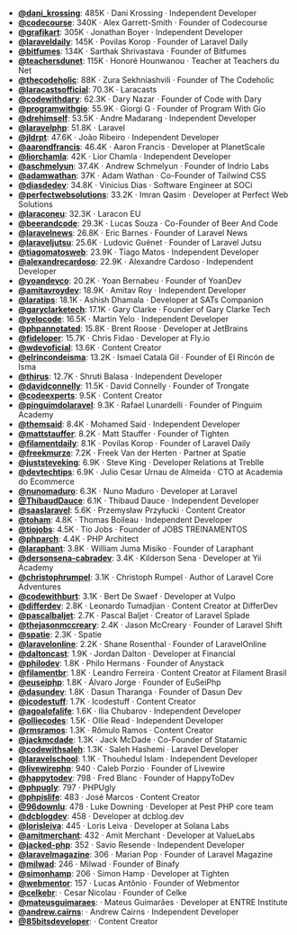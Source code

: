 - **[@dani_krossing](https://www.youtube.com/@dani_krossing)**: 485K ‧ Dani Krossing ‧ Independent Developer
- **[@codecourse](https://www.youtube.com/@codecourse)**: 340K ‧ Alex Garrett-Smith ‧ Founder of Codecourse
- **[@grafikart](https://www.youtube.com/@grafikart)**: 305K ‧ Jonathan Boyer ‧ Independent Developer
- **[@laraveldaily](https://www.youtube.com/@laraveldaily)**: 145K ‧ Povilas Korop ‧ Founder of Laravel Daily
- **[@bitfumes](https://www.youtube.com/@bitfumes)**: 134K ‧ Sarthak Shrivastava ‧ Founder of Bitfumes
- **[@teachersdunet](https://www.youtube.com/@teachersdunet)**: 115K ‧ Honoré Hounwanou ‧ Teacher at Teachers du Net
- **[@thecodeholic](https://www.youtube.com/@thecodeholic)**: 88K ‧ Zura Sekhniashvili ‧ Founder of The Codeholic
- **[@laracastsofficial](https://www.youtube.com/@laracastsofficial)**: 70.3K ‧ Laracasts
- **[@codewithdary](https://www.youtube.com/@codewithdary)**: 62.3K ‧ Dary Nazar ‧ Founder of Code with Dary
- **[@programwithgio](https://www.youtube.com/@programwithgio)**: 55.9K ‧ Giorgi G ‧ Founder of Program With Gio
- **[@drehimself](https://www.youtube.com/@drehimself)**: 53.5K ‧ Andre Madarang ‧ Independent Developer
- **[@laravelphp](https://www.youtube.com/@laravelphp)**: 51.8K ‧ Laravel
- **[@jldrpt](https://www.youtube.com/@jldrpt)**: 47.6K ‧ João Ribeiro ‧ Independent Developer
- **[@aarondfrancis](https://www.youtube.com/@aarondfrancis)**: 46.4K ‧ Aaron Francis ‧ Developer at PlanetScale
- **[@liorchamla](https://www.youtube.com/@liorchamla)**: 42K ‧ Lior Chamla ‧ Independent Developer
- **[@aschmelyun](https://www.youtube.com/@aschmelyun)**: 37.4K ‧ Andrew Schmelyun ‧ Founder of Indrio Labs
- **[@adamwathan](https://www.youtube.com/@adamwathan)**: 37K ‧ Adam Wathan ‧ Co-Founder of Tailwind CSS
- **[@diasdedev](https://www.youtube.com/@diasdedev)**: 34.8K ‧ Vinicius Dias ‧ Software Engineer at SOCi
- **[@perfectwebsolutions](https://www.youtube.com/@perfectwebsolutions)**: 33.2K ‧ Imran Qasim ‧ Developer at Perfect Web Solutions
- **[@laraconeu](https://www.youtube.com/@laraconeu)**: 32.3K ‧ Laracon EU
- **[@beerandcode](https://www.youtube.com/@beerandcode)**: 29.3K ‧ Lucas Souza ‧ Co-Founder of Beer And Code
- **[@laravelnews](https://www.youtube.com/@laravelnews)**: 26.8K ‧ Eric Barnes ‧ Founder of Laravel News
- **[@laraveljutsu](https://www.youtube.com/@laraveljutsu)**: 25.6K ‧ Ludovic Guénet ‧ Founder of Laravel Jutsu
- **[@tiagomatosweb](https://www.youtube.com/@tiagomatosweb)**: 23.9K ‧ Tiago Matos ‧ Independent Developer
- **[@alexandrecardoso](https://www.youtube.com/@alexandrecardoso)**: 22.9K ‧ Alexandre Cardoso ‧ Independent Developer
- **[@yoandevco](https://www.youtube.com/@yoandevco)**: 20.2K ‧ Yoan Bernabeu ‧ Founder of YoanDev
- **[@amitavroydev](https://www.youtube.com/@amitavroydev)**: 18.9K ‧ Amitav Roy ‧ Independent Developer
- **[@laratips](https://www.youtube.com/@laratips)**: 18.1K ‧ Ashish Dhamala ‧ Developer at SATs Companion
- **[@garyclarketech](https://www.youtube.com/@garyclarketech)**: 17.1K ‧ Gary Clarke ‧ Founder of Gary Clarke Tech
- **[@yelocode](https://www.youtube.com/@yelocode)**: 16.5K ‧ Martin Yelo ‧ Independent Developer
- **[@phpannotated](https://www.youtube.com/@phpannotated)**: 15.8K ‧ Brent Roose ‧ Developer at JetBrains
- **[@fideloper](https://www.youtube.com/@fideloper)**: 15.7K ‧ Chris Fidao ‧ Developer at Fly.io
- **[@wdevoficial](https://www.youtube.com/@wdevoficial)**: 13.6K ‧ Content Creator
- **[@elrincondeisma](https://www.youtube.com/@elrincondeisma)**: 13.2K ‧ Ismael Catalá Gil ‧ Founder of El Rincón de Isma
- **[@thirus](https://www.youtube.com/@thirus)**: 12.7K ‧ Shruti Balasa ‧ Independent Developer
- **[@davidconnelly](https://www.youtube.com/@davidconnelly)**: 11.5K ‧ David Connelly ‧ Founder of Trongate
- **[@codeexperts](https://www.youtube.com/@codeexperts)**: 9.5K ‧ Content Creator
- **[@pinguimdolaravel](https://www.youtube.com/@pinguimdolaravel)**: 9.3K ‧ Rafael Lunardelli ‧ Founder of Pinguim Academy
- **[@themsaid](https://www.youtube.com/@themsaid)**: 8.4K ‧ Mohamed Said ‧ Independent Developer
- **[@mattstauffer](https://www.youtube.com/@mattstauffer)**: 8.2K ‧ Matt Stauffer ‧ Founder of Tighten
- **[@filamentdaily](https://www.youtube.com/@filamentdaily)**: 8.1K ‧ Povilas Korop ‧ Founder of Laravel Daily
- **[@freekmurze](https://www.youtube.com/@freekmurze)**: 7.2K ‧ Freek Van der Herten ‧ Partner at Spatie
- **[@juststeveking](https://www.youtube.com/@juststeveking)**: 6.9K ‧ Steve King ‧ Developer Relations at Treblle
- **[@devtechtips](https://www.youtube.com/@devtechtips)**: 6.9K ‧ Julio Cesar Urnau de Almeida ‧ CTO at Academia do Ecommerce
- **[@nunomaduro](https://www.youtube.com/@nunomaduro)**: 6.3K ‧ Nuno Maduro ‧ Developer at Laravel
- **[@ThibaudDauce](https://www.youtube.com/@ThibaudDauce)**: 6.1K ‧ Thibaud Dauce ‧ Independent Developer
- **[@saaslaravel](https://www.youtube.com/@saaslaravel)**: 5.6K ‧ Przemysław Przyłucki ‧ Content Creator
- **[@toham](https://www.youtube.com/@toham)**: 4.8K ‧ Thomas Boileau ‧ Independent Developer
- **[@tiojobs](https://www.youtube.com/@tiojobs)**: 4.5K ‧ Tio Jobs ‧ Founder of JOBS TREINAMENTOS
- **[@phparch](https://www.youtube.com/@phparch)**: 4.4K ‧ PHP Architect
- **[@laraphant](https://www.youtube.com/@laraphant)**: 3.8K ‧ William Juma Misiko ‧ Founder of Laraphant
- **[@dersonsena-cabradev](https://www.youtube.com/@dersonsena-cabradev)**: 3.4K ‧ Kilderson Sena ‧ Developer at Yii Academy
- **[@christophrumpel](https://www.youtube.com/@christophrumpel)**: 3.1K ‧ Christoph Rumpel ‧ Author of Laravel Core Adventures
- **[@codewithburt](https://www.youtube.com/@codewithburt)**: 3.1K ‧ Bert De Swaef ‧ Developer at Vulpo
- **[@differdev](https://www.youtube.com/@differdev)**: 2.8K ‧ Leonardo Tumadjian ‧ Content Creator at DifferDev
- **[@pascalbaljet](https://www.youtube.com/@pascalbaljet)**: 2.7K ‧ Pascal Baljet ‧ Creator of Laravel Splade
- **[@thejasonmccreary](https://www.youtube.com/@thejasonmccreary)**: 2.4K ‧ Jason McCreary ‧ Founder of Laravel Shift
- **[@spatie](https://www.youtube.com/@spatie)**: 2.3K ‧ Spatie
- **[@laravelonline](https://www.youtube.com/@laravelonline)**: 2.2K ‧ Shane Rosenthal ‧ Founder of LaravelOnline
- **[@daltoncast](https://www.youtube.com/@daltoncast)**: 1.9K ‧ Jordan Dalton ‧ Developer at Financial
- **[@philodev](https://www.youtube.com/@philodev)**: 1.8K ‧ Philo Hermans ‧ Founder of Anystack
- **[@filamentbr](https://www.youtube.com/@filamentbr)**: 1.8K ‧ Leandro Ferreira ‧ Content Creator at Filament Brasil
- **[@euseiphp](https://www.youtube.com/@euseiphp)**: 1.8K ‧ Álvaro Jorge ‧ Founder of EuSeiPhp
- **[@dasundev](https://www.youtube.com/@dasundev)**: 1.8K ‧ Dasun Tharanga ‧ Founder of Dasun Dev
- **[@icodestuff](https://www.youtube.com/@icodestuff)**: 1.7K ‧ Icodestuff ‧ Content Creator
- **[@agoalofalife](https://www.youtube.com/@agoalofalife)**: 1.6K ‧ Ilia Chubarov ‧ Independent Developer
- **[@olliecodes](https://www.youtube.com/@olliecodes)**: 1.5K ‧ Ollie Read ‧ Independent Developer
- **[@rmsramos](https://www.youtube.com/@rmsramos)**: 1.3K ‧ Rômulo Ramos ‧ Content Creator
- **[@jackmcdade](https://www.youtube.com/@jackmcdade)**: 1.3K ‧ Jack McDade ‧ Co-Founder of Statamic
- **[@codewithsaleh](https://www.youtube.com/@codewithsaleh)**: 1.3K ‧ Saleh Hashemi ‧ Laravel Developer
- **[@laravelschool](https://www.youtube.com/@laravelschool)**: 1.1K ‧ Thouhedul Islam ‧ Independent Developer
- **[@livewirephp](https://www.youtube.com/@livewirephp)**: 940 ‧ Caleb Porzio ‧ Founder of Livewire
- **[@happytodev](https://www.youtube.com/@happytodev)**: 798 ‧ Fred Blanc ‧ Founder of HappyToDev
- **[@phpugly](https://www.youtube.com/@phpugly)**: 797 ‧ PHPUgly
- **[@phpislife](https://www.youtube.com/@phpislife)**: 483 ‧ José Marcos ‧ Content Creator
- **[@96downlu](https://www.youtube.com/@96downlu)**: 478 ‧ Luke Downing ‧ Developer at Pest PHP core team
- **[@dcblogdev](https://www.youtube.com/@dcblogdev)**: 458 ‧ Developer at dcblog.dev
- **[@lorisleiva](https://www.youtube.com/@lorisleiva)**: 445 ‧ Loris Leiva ‧ Developer at Solana Labs
- **[@amitmerchant](https://www.youtube.com/@amitmerchant)**: 432 ‧ Amit Merchant ‧ Developer at ValueLabs
- **[@jacked-php](https://www.youtube.com/@jacked-php)**: 352 ‧ Savio Resende ‧ Independent Developer
- **[@laravelmagazine](https://www.youtube.com/@laravelmagazine)**: 306 ‧ Marian Pop ‧ Founder of Laravel Magazine
- **[@milwad](https://www.youtube.com/@milwad)**: 246 ‧ Milwad ‧ Founder of Binafy
- **[@simonhamp](https://www.youtube.com/@simonhamp)**: 206 ‧ Simon Hamp ‧ Developer at Tighten
- **[@webmentor](https://www.youtube.com/@webmentor)**: 157 ‧ Lucas Antônio ‧ Founder of Webmentor
- **[@celkebr](https://www.youtube.com/@celkebr)**:  ‧ Cesar Nicolau ‧ Founder of Celke
- **[@mateusguimaraes](https://www.youtube.com/@mateusguimaraes)**:  ‧ Mateus Guimarães ‧ Developer at ENTRE Institute
- **[@andrew.cairns](https://www.youtube.com/@andrew.cairns)**:  ‧ Andrew Cairns ‧ Independent Developer
- **[@85bitsdeveloper](https://www.youtube.com/@85bitsdeveloper)**:  ‧ Content Creator
